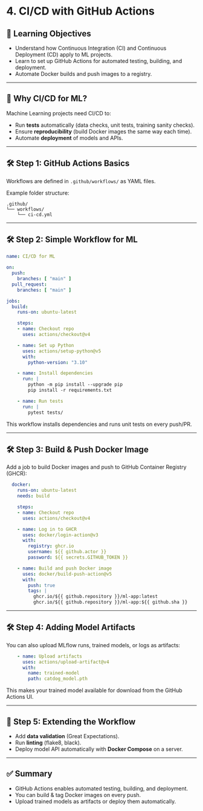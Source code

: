 # 4. CI/CD with GitHub Actions

## 🎯 Learning Objectives
- Understand how Continuous Integration (CI) and Continuous Deployment (CD) apply to ML projects.  
- Learn to set up GitHub Actions for automated testing, building, and deployment.  
- Automate Docker builds and push images to a registry.  

---

## 📘 Why CI/CD for ML?

Machine Learning projects need CI/CD to:  
- Run **tests** automatically (data checks, unit tests, training sanity checks).  
- Ensure **reproducibility** (build Docker images the same way each time).  
- Automate **deployment** of models and APIs.  

---

## 🛠 Step 1: GitHub Actions Basics

Workflows are defined in `.github/workflows/` as YAML files.  

Example folder structure:
```
.github/
└── workflows/
    └── ci-cd.yml
```

---

## 🛠 Step 2: Simple Workflow for ML

```yaml
name: CI/CD for ML

on:
  push:
    branches: [ "main" ]
  pull_request:
    branches: [ "main" ]

jobs:
  build:
    runs-on: ubuntu-latest

    steps:
    - name: Checkout repo
      uses: actions/checkout@v4

    - name: Set up Python
      uses: actions/setup-python@v5
      with:
        python-version: "3.10"

    - name: Install dependencies
      run: |
        python -m pip install --upgrade pip
        pip install -r requirements.txt

    - name: Run tests
      run: |
        pytest tests/
```

This workflow installs dependencies and runs unit tests on every push/PR.  

---

## 🛠 Step 3: Build & Push Docker Image

Add a job to build Docker images and push to GitHub Container Registry (GHCR):

```yaml
  docker:
    runs-on: ubuntu-latest
    needs: build

    steps:
    - name: Checkout repo
      uses: actions/checkout@v4

    - name: Log in to GHCR
      uses: docker/login-action@v3
      with:
        registry: ghcr.io
        username: ${{ github.actor }}
        password: ${{ secrets.GITHUB_TOKEN }}

    - name: Build and push Docker image
      uses: docker/build-push-action@v5
      with:
        push: true
        tags: |
          ghcr.io/${{ github.repository }}/ml-app:latest
          ghcr.io/${{ github.repository }}/ml-app:${{ github.sha }}
```

---

## 🛠 Step 4: Adding Model Artifacts

You can also upload MLflow runs, trained models, or logs as artifacts:

```yaml
    - name: Upload artifacts
      uses: actions/upload-artifact@v4
      with:
        name: trained-model
        path: catdog_model.pth
```

This makes your trained model available for download from the GitHub Actions UI.  

---

## 🧩 Step 5: Extending the Workflow

- Add **data validation** (Great Expectations).  
- Run **linting** (flake8, black).  
- Deploy model API automatically with **Docker Compose** on a server.  

---

## ✅ Summary
- GitHub Actions enables automated testing, building, and deployment.  
- You can build & tag Docker images on every push.  
- Upload trained models as artifacts or deploy them automatically.  

